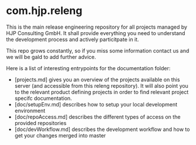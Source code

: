 com.hjp.releng
===
This is the main release engineering repository for all projects managed by HJP Consulting GmbH. It shall provide everything you need to understand the development process and actively particitpate in it.

This repo grows constantly, so if you miss some information contact us and we will be gald to add further advice.

Here is a list of interesting entrypoints for the documentation folder:
* [projects.md] gives you an overview of the projects available on this server (and accessible from this releng repository). It will also point you to the relevant product defining projects in order to find relevant project specifc documentation.
* [doc/setupEnv.md] describes how to setup your local development environment
* [doc/repoAccess.md] describes the different types of access on the provided repositories
* [doc/devWorkflow.md] describes the development workflow and how to get your changes merged into master

